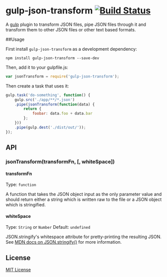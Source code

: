 gulp-json-transform [![Build Status](https://travis-ci.org/thaggie/gulp-json-transform.svg)](https://travis-ci.org/thaggie/gulp-json-transform)
===================

A [gulp](https://github.com/gulpjs/gulp) plugin to transform JSON files, pipe JSON files through it and transform them to other JSON files or other text based formats.


##Usage


First install `gulp-json-transform` as a development dependency:

```shell
npm install gulp-json-transform --save-dev
```

Then, add it to your gulpfile.js:

```javascript
var jsonTransform = require('gulp-json-transform');
```

Then create a task that uses it:

```javascript
gulp.task('do-something', function() {
	gulp.src('./app/**/*.json')
	.pipe(jsonTransform(function(data) {
		return {
			foobar: data.foo + data.bar
		};
	}))
	.pipe(gulp.dest('./dist/out/'));
});
```

## API

### jsonTransform(transformFn, [, whiteSpace])

#### transformFn
Type: `function`

A function that takes the JSON object input as the only parameter value and should return either a string which is written raw to the file or a JSON object which is stringified.

#### whiteSpace

Type: `String` or `Number`
Default: `undefined`

JSON.stringify's whitespace attribute for pretty-printing the resulting JSON.
See [MDN docs on JSON.stringify()](https://developer.mozilla.org/en-US/docs/Web/JavaScript/Reference/Global_Objects/JSON/stringify) for more information.

## License

[MIT License](http://en.wikipedia.org/wiki/MIT_License)
